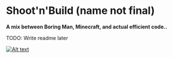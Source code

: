 # Shoot'n'Build (name not final)

**A mix between Boring Man, Minecraft, and actual efficient code..**

TODO: Write readme later

[![Alt text](https://img.youtube.com/vi/8r36ptOeWuw/0.jpg)](www.youtube.com/watch?v=8r36ptOeWuw)
